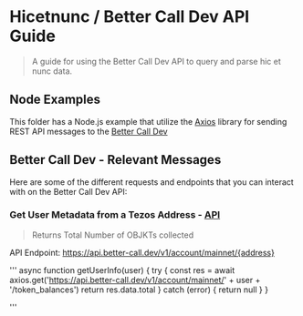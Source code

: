 # Hicetnunc / Better Call Dev API Guide
> A guide for using the Better Call Dev API to query and parse hic et nunc data.

## Node Examples
This folder has a Node.js example that utilize the [Axios](https://www.npmjs.com/package/axios) library for sending REST API messages to the [Better Call Dev](http://better-call.dev/docs) 

## Better Call Dev - Relevant Messages
Here are some of the different requests and endpoints that you can interact with on the Better Call Dev API:

### Get User Metadata from a Tezos Address - [API](https://better-call.dev/docs#operation/get-account-info)
> Returns Total Number of OBJKTs collected

API Endpoint: https://api.better-call.dev/v1/account/mainnet/{address}

'''
async function getUserInfo(user) {
    try {
        const res = await axios.get('https://api.better-call.dev/v1/account/mainnet/' + user + '/token_balances')
        return res.data.total
    } catch (error) {
        return null
    }
}

'''
